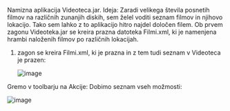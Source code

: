 Namizna aplikacija Videoteca.jar.
Ideja: Zaradi velikega števila posnetih filmov na različnih zunanjih diskih, sem želel voditi seznam filmov in njihovo lokacijo. Tako sem lahko z to aplikacijo hitro najdel določen filem.
Ob prvem zagonu Videoteka.jar se kreira prazna datoteka Filmi.xml, ki je namenjena hrambi naloženih filmov po različnih lokacijah.

1. zagon se kreira Filmi.xml, ki je prazna in z tem tudi seznam v Videoteca je prazen:

   ![image](https://github.com/damko81/JavaVideoteka/assets/162964541/5c6c5840-a733-4b15-9b1e-91c2dead0c38)

Gremo v toolbarju na Akcije:
Dobimo seznam vseh možmosti:

![image](https://github.com/damko81/JavaVideoteka/assets/162964541/8fad1188-5744-4038-8724-ef7dd9a0f7f4)
